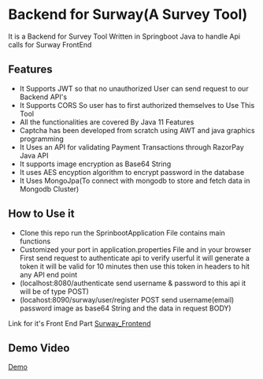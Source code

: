 # Backend for Surway(A Survey Tool)

It is a Backend for Survey Tool Written in Springboot Java to handle Api calls for Surway FrontEnd

## Features
* It Supports JWT so that no unauthorized User can send request to our Backend API's
* It Supports CORS So user has to first authorized themselves to Use This Tool
* All the functionalities are covered By Java 11 Features
* Captcha has been developed from scratch using AWT and java graphics programming
* It Uses an API for validating Payment Transactions through RazorPay Java API
* It supports image encryption as Base64 String
* It uses AES encyption algorithm to encrypt password in the database
* It Uses MongoJpa(To connect with mongodb to store and fetch data in Mongodb Cluster)

## How to Use it
* Clone this repo run the SprinbootApplication File contains main functions
* Customized your port in application.properties File and in your browser First send request to authenticate api to verify userful it will generate a token it will be valid for 10 minutes then use this token in headers to hit any API end point
* (localhost:8080/authenticate send username & password to this api it will be of type POST)
* (locahost:8090/surway/user/register POST send username(email) password image as base64 String and the data in request BODY)

Link for it's Front End Part [Surway_Frontend](https://github.com/saksham2105/surway_frontend)

## Demo Video
[Demo](https://youtu.be/BA7WiKWd5b8)
